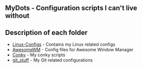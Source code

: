 MyDots - Configuration scripts I can't live without
--------------------------------------------------

Description of each folder
--------------------------
* [Linux-Configs](https://github.com/talentedunicorn/MyDots/tree/master/Linux-Configs) - Contains my Linux related configs 
* [AwesomeWM](https://github.com/talentedunicorn/MyDots/tree/master/AwesomeWM) 	- Config files for Awesome Window Manager
* [Conky](https://github.com/talentedunicorn/MyDots/tree/master/Conky) 	- My conky scripts
* [git_stuff](https://github.com/talentedunicorn/MyDots/tree/master/git_stuff)	- My Git related configurations
